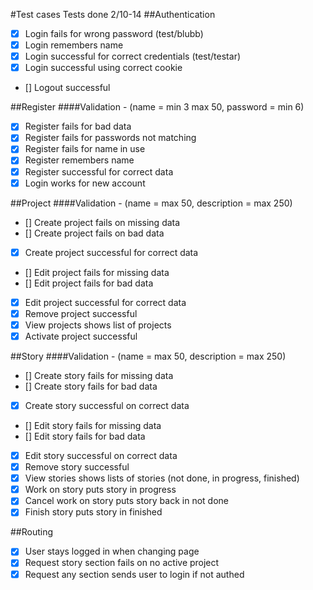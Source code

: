 #Test cases
Tests done 2/10-14
##Authentication
 - [x] Login fails for wrong password (test/blubb)
 - [x] Login remembers name
 - [x] Login successful for correct credentials (test/testar)
 - [x] Login successful using correct cookie
 - [] Logout successful

##Register
####Validation - (name = min 3 max 50, password = min 6)
 - [x] Register fails for bad data
 - [x] Register fails for passwords not matching
 - [x] Register fails for name in use
 - [x] Register remembers name
 - [x] Register successful for correct data
 - [x] Login works for new account

##Project
####Validation - (name = max 50, description = max 250)
 - [] Create project fails on missing data
 - [] Create project fails on bad data 
 - [x] Create project successful for correct data
 - [] Edit project fails for missing data
 - [] Edit project fails for bad data
 - [x] Edit project successful for correct data
 - [x] Remove project successful
 - [x] View projects shows list of projects
 - [x] Activate project successful

##Story
####Validation - (name = max 50, description = max 250)
 - [] Create story fails for missing data
 - [] Create story fails for bad data 
 - [x] Create story successful on correct data
 - [] Edit story fails for missing data
 - [] Edit story fails for bad data
 - [x] Edit story successful on correct data
 - [x] Remove story successful
 - [x] View stories shows lists of stories (not done, in progress, finished)
 - [x] Work on story puts story in progress
 - [x] Cancel work on story puts story back in not done
 - [x] Finish story puts story in finished

##Routing
 - [x] User stays logged in when changing page
 - [x] Request story section fails on no active project
 - [x] Request any section sends user to login if not authed

